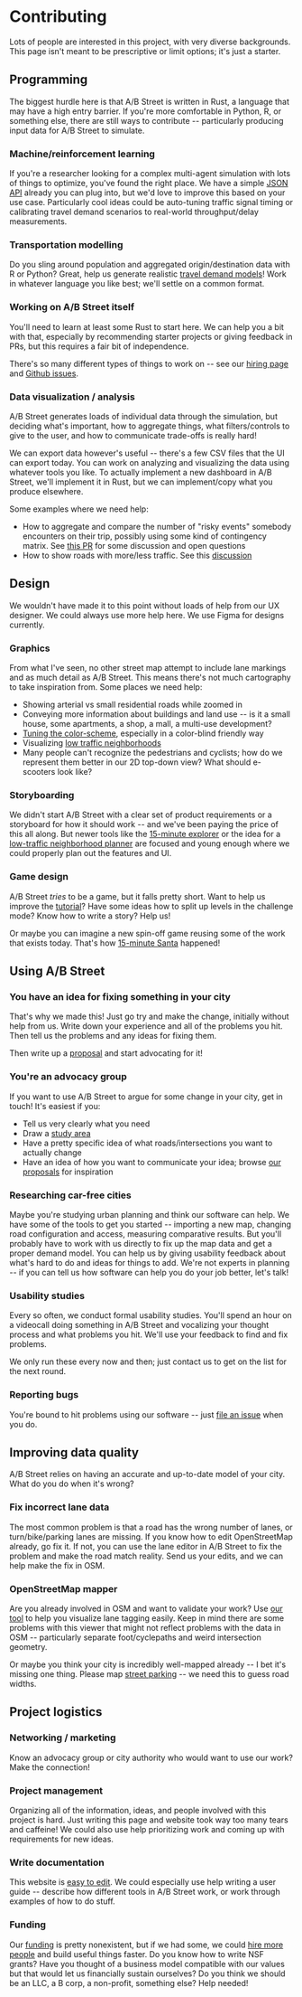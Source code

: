 # Contributing

Lots of people are interested in this project, with very diverse backgrounds.
This page isn't meant to be prescriptive or limit options; it's just a starter.

## Programming

The biggest hurdle here is that A/B Street is written in Rust, a language that
may have a high entry barrier. If you're more comfortable in Python, R, or
something else, there are still ways to contribute -- particularly producing
input data for A/B Street to simulate.

### Machine/reinforcement learning

If you're a researcher looking for a complex multi-agent simulation with lots of
things to optimize, you've found the right place. We have a simple
[JSON API](../tech/dev/api.md) already you can plug into, but we'd love to
improve this based on your use case. Particularly cool ideas could be
auto-tuning traffic signal timing or calibrating travel demand scenarios to
real-world throughput/delay measurements.

### Transportation modelling

Do you sling around population and aggregated origin/destination data with R or
Python? Great, help us generate realistic
[travel demand models](../tech/dev/formats/scenarios.md)! Work in whatever language
you like best; we'll settle on a common format.

### Working on A/B Street itself

You'll need to learn at least some Rust to start here. We can help you a bit
with that, especially by recommending starter projects or giving feedback in
PRs, but this requires a fair bit of independence.

There's so many different types of things to work on -- see our
[hiring page](hiring.md) and
[Github issues](https://github.com/a-b-street/abstreet/issues).

### Data visualization / analysis

A/B Street generates loads of individual data through the simulation, but
deciding what's important, how to aggregate things, what filters/controls to
give to the user, and how to communicate trade-offs is really hard!

We can export data however's useful -- there's a few CSV files that the UI can
export today. You can work on analyzing and visualizing the data using whatever
tools you like. To actually implement a new dashboard in A/B Street, we'll
implement it in Rust, but we can implement/copy what you produce elsewhere.

Some examples where we need help:

- How to aggregate and compare the number of "risky events" somebody encounters
  on their trip, possibly using some kind of contingency matrix. See
  [this PR](https://github.com/a-b-street/abstreet/pull/622) for some discussion
  and open questions
- How to show roads with more/less traffic. See this
  [discussion](https://github.com/a-b-street/abstreet/issues/85)

## Design

We wouldn't have made it to this point without loads of help from our UX
designer. We could always use more help here. We use Figma for designs
currently.

### Graphics

From what I've seen, no other street map attempt to include lane markings and as
much detail as A/B Street. This means there's not much cartography to take
inspiration from. Some places we need help:

- Showing arterial vs small residential roads while zoomed in
- Conveying more information about buildings and land use -- is it a small
  house, some apartments, a shop, a mall, a multi-use development?
- [Tuning the color-scheme](https://github.com/a-b-street/abstreet/issues/74),
  especially in a color-blind friendly way
- Visualizing
  [low traffic neighborhoods](https://github.com/a-b-street/abstreet/issues/660)
- Many people can't recognize the pedestrians and cyclists; how do we represent
  them better in our 2D top-down view? What should e-scooters look like?

### Storyboarding

We didn't start A/B Street with a clear set of product requirements or a
storyboard for how it should work -- and we've been paying the price of this all
along. But newer tools like the [15-minute explorer](../software/fifteen_min.md)
or the idea for a
[low-traffic neighborhood planner](https://github.com/a-b-street/abstreet/issues/660)
are focused and young enough where we could properly plan out the features and
UI.

### Game design

A/B Street _tries_ to be a game, but it falls pretty short. Want to help us
improve the [tutorial](https://github.com/a-b-street/abstreet/issues/611)? Have
some ideas how to split up levels in the challenge mode? Know how to write a
story? Help us!

Or maybe you can imagine a new spin-off game reusing some of the work that
exists today. That's how [15-minute Santa](../software/santa.md) happened!

## Using A/B Street

### You have an idea for fixing something in your city

That's why we made this! Just go try and make the change, initially without help
from us. Write down your experience and all of the problems you hit. Then tell
us the problems and any ideas for fixing them.

Then write up a [proposal](../proposals/index.md) and start advocating for it!

### You're an advocacy group

If you want to use A/B Street to argue for some change in your city, get in
touch! It's easiest if you:

- Tell us very clearly what you need
- Draw a [study area](../user/new_city.md)
- Have a pretty specific idea of what roads/intersections you want to actually
  change
- Have an idea of how you want to communicate your idea; browse
  [our proposals](../proposals/index.md) for inspiration

### Researching car-free cities

Maybe you're studying urban planning and think our software can help. We have
some of the tools to get you started -- importing a new map, changing road
configuration and access, measuring comparative results. But you'll probably
have to work with us directly to fix up the map data and get a proper demand
model. You can help us by giving usability feedback about what's hard to do and
ideas for things to add. We're not experts in planning -- if you can tell us how
software can help you do your job better, let's talk!

### Usability studies

Every so often, we conduct formal usability studies. You'll spend an hour on a
videocall doing something in A/B Street and vocalizing your thought process and
what problems you hit. We'll use your feedback to find and fix problems.

We only run these every now and then; just contact us to get on the list for the
next round.

### Reporting bugs

You're bound to hit problems using our software -- just
[file an issue](https://github.com/a-b-street/abstreet/issues/new) when you do.

## Improving data quality

A/B Street relies on having an accurate and up-to-date model of your city. What
do you do when it's wrong?

### Fix incorrect lane data

The most common problem is that a road has the wrong number of lanes, or
turn/bike/parking lanes are missing. If you know how to edit OpenStreetMap
already, go fix it. If not, you can use the lane editor in A/B Street to fix the
problem and make the road match reality. Send us your edits, and we can help
make the fix in OSM.

### OpenStreetMap mapper

Are you already involved in OSM and want to validate your work? Use
[our tool](../software/osm_viewer.md) to help you visualize lane tagging easily.
Keep in mind there are some problems with this viewer that might not reflect
problems with the data in OSM -- particularly separate foot/cyclepaths and weird
intersection geometry.

Or maybe you think your city is incredibly well-mapped already -- I bet it's
missing one thing. Please map [street parking](../software/parking_mapper.md) --
we need this to guess road widths.

## Project logistics

### Networking / marketing

Know an advocacy group or city authority who would want to use our work? Make
the connection!

### Project management

Organizing all of the information, ideas, and people involved with this project
is hard. Just writing this page and website took way too many tears and
caffeine! We could also use help prioritizing work and coming up with
requirements for new ideas.

### Write documentation

This website is [easy to edit](https://github.com/a-b-street/docs). We could
especially use help writing a user guide -- describe how different tools in A/B
Street work, or work through examples of how to do stuff.

### Funding

Our [funding](funding.md) is pretty nonexistent, but if we had some, we could
[hire more people](hiring.md) and build useful things faster. Do you know how to
write NSF grants? Have you thought of a business model compatible with our
values but that would let us financially sustain ourselves? Do you think we
should be an LLC, a B corp, a non-profit, something else? Help needed!
